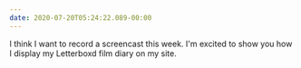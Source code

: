 ```yaml
---
date: 2020-07-20T05:24:22.089-00:00
---
```

I think I want to record a screencast this week. I'm excited to show you how I display my Letterboxd film diary on my site.
